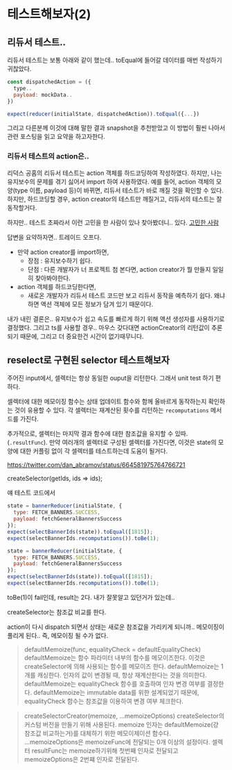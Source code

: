 # 테스트해보자(2)

## 리듀서 테스트..

리듀서 테스트는 보통 아래와 같이 했는데.. toEqual에 들어갈 데이터를 매번 작성하기 귀찮았다.

```js
const dispatchedAction = ({
  type..
  payload: mockData..
})

expect(reducer(initialState, dispatchedAction)).toEqual({...})
```

그리고 다른분께 이것에 대해 말한 결과 snapshot을 추천받았고 이 방법이 훨씬 나아서 관련 포스팅을 읽고 요약을 하고자한다.

### 리듀서 테스트의 action은..

리덕스 공홈의 리듀서 테스트는 action 객체를 하드코딩하여 작성하였다.
하지만, 나는 유지보수의 문제를 겪기 싫어서 import 하여 사용하였다.
예를 들어, action 객체의 모양(type 이름, payload 등)이 바뀌면, 리듀서 테스트가 바로 깨질 것을 확인할 수 있다.
하지만, 하드코딩할 경우, action creator의 테스트만 깨질거고, 리듀서의 테스트는 잘 동작할거다.

하지만.. 테스트 초짜라서 이런 고민을 한 사람이 있나 찾아봤더니.. 있다. [고민한 사람](https://stackoverflow.com/questions/38662403/redux-unit-test-reducers-and-action-creators)

답변을 요약하자면.. 트레이드 오프다.

- 만약 action creator를 import하면,
  - 장점 : 유지보수하기 쉽다.
  - 단점 : 다른 개발자가 너 프로젝트 첨 본다면, action creator가 뭘 만들지 일일히 찾아봐야한다.
- action 객체를 하드코딩한다면,
  - 새로온 개발자가 리듀서 테스트 코드만 보고 리듀서 동작을 예측하기 쉽다. 왜냐하면 액션 객체에 모든 정보가 담겨 있기 때문이다.

내가 내린 결론은.. 유지보수가 쉽고 속도를 빠르게 하기 위해 액션 생성자를 사용하기로 결정했다.
그리고 ts를 사용할 경우.. 마우스 갖다대면 actionCreator의 리턴값이 추론되기 때문에, 그리고 더 중요한건
시간이 없기때무니다.

## reselect로 구현된 selector 테스트해보자

주어진 input에서, 셀렉터는 항상 동일한 ouput을 리턴한다. 그래서 unit test 하기 편하다.

셀렉터에 대한 메모이징 함수는 상태 업데이트 함수와 함께 올바르게 동작하는지 확인하는 것이 유용할 수 있다.
각 셀렉터는 재계산된 횟수를 리턴하는 `recomputations` 메서드를 가진다.

추가적으로, 셀렉터는 마지막 결과 함수에 대한 참조값을 유지할 수 있따. (`.resultFunc`).
만약 여러개의 셀렉터로 구성된 셀렉터를 가진다면, 이것은 state의 모양에 대한 커플링 없이 각 셀렉터를 테스트하는데 도움이 될거다.

https://twitter.com/dan_abramov/status/664581975764766721

createSelector(getIds, ids => ids);

얘 테스트 코드에서

```js
state = bannerReducer(initialState, {
  type: FETCH_BANNERS.SUCCESS,
  payload: fetchGeneralBannersSuccess
});
expect(selectBannerIds(state)).toEqual([1815]);
expect(selectBannerIds.recomputations()).toBe(1);

state = bannerReducer(initialState, {
  type: FETCH_BANNERS.SUCCESS,
  payload: fetchGeneralBannersSuccess
});
expect(selectBannerIds(state)).toEqual([1815]);
expect(selectBannerIds.recomputations()).toBe(1);
```

toBe(1)이 fail인데, result는 2다. 내가 잘못알고 있던거가 있는데..

createSelector는 참조값 비교를 한다.

action이 다시 dispatch 되면서 상태는 새로운 참조값을 가리키게 되니까.. 메모이징이 풀리게 된다.. 즉, 메모이징 될 수가 없다.

> defaultMemoize(func, equalityCheck = defaultEqualityCheck)
> defaultMemoize는 함수 파라미터 내부의 함수를 메모이즈한다.
> 이것은 createSelector에 의해 사용되는 함수를 메모이즈 한다.
> defaultMemoize는 1개를 캐싱한다.
> 인자의 값이 변경될 때, 항상 재계산한다는 것을 의미한다.
> defaultMemoize는 equalityCheck 함수를 호출하여 인자 변경 여부를 결정한다.
> defaultMemoize는 immutable data를 위한 설계되었기 때문에, equalityCheck 함수는 참조값을 이용하여 변경 여부 체크한다.

> createSelectorCreator(memoize, ...memoizeOptions)
> createSelector의 커스텀 버전을 만들기 위해 사용된다.
> memoize 인자는 defaultMemoize(걍 참조값 비교하는거)를 대체하기 위한 메모이제이션 함수다.
> ...memoizeOptions은 memoizeFunc에 전달되는 0개 이상의 설정이다.
> 셀렉터 resultFunc는 memoize하기위해 첫번째 인자로 전달되고 memoizeOptions은 2번쨰 인자로 전달된다.
